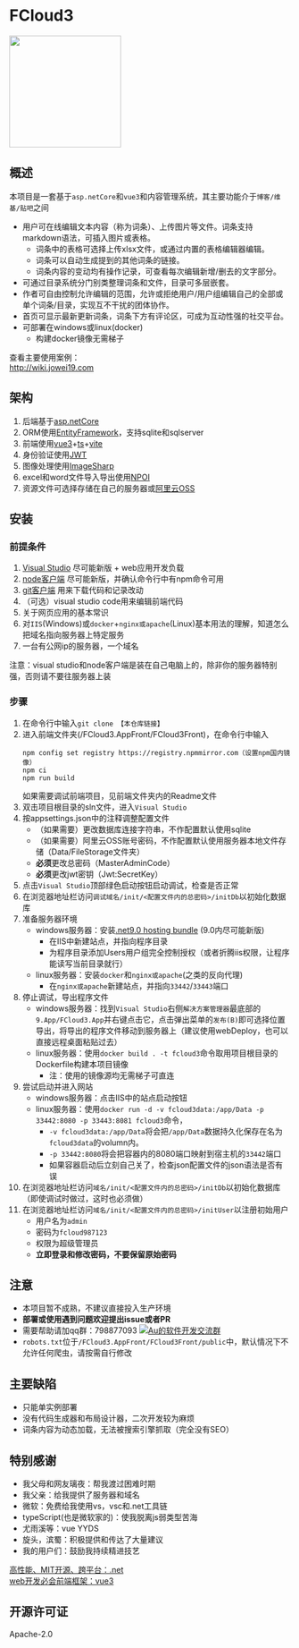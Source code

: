 # FCloud3
<img src="https://gitee.com/au114514/fcloud3/raw/master/FCloud3.AppFront/FCloud3Front/public/fcloud.svg" height="200"/>

## 概述
本项目是一套基于`asp.netCore`和`vue3`和内容管理系统，其主要功能介于`博客/维基/贴吧`之间  
- 用户可在线编辑文本内容（称为词条）、上传图片等文件。词条支持markdown语法，可插入图片或表格。
    - 词条中的表格可选择上传xlsx文件，或通过内置的表格编辑器编辑。
    - 词条可以自动生成提到的其他词条的链接。
    - 词条内容的变动均有操作记录，可查看每次编辑新增/删去的文字部分。
- 可通过目录系统分门别类整理词条和文件，目录可多层嵌套。
- 作者可自由控制允许编辑的范围，允许或拒绝用户/用户组编辑自己的全部或单个词条/目录，实现互不干扰的团体协作。
- 首页可显示最新更新词条，词条下方有评论区，可成为互动性强的社交平台。
- 可部署在windows或linux(docker)
    - 构建docker镜像无需梯子

查看主要使用案例：  
http://wiki.jowei19.com

## 架构
1. 后端基于[asp.netCore](https://dotnet.microsoft.com/zh-cn/apps/aspnet)
2. ORM使用[EntityFramework](https://learn.microsoft.com/zh-cn/ef/)，支持sqlite和sqlserver
3. 前端使用[vue3](https://vuejs.org)+[ts](https://typescriptlang.org)+[vite](https://vite.dev)
4. 身份验证使用[JWT](https://jwt.io)
5. 图像处理使用[ImageSharp](https://sixlabors.com/products/imagesharp/)
6. excel和word文件导入导出使用[NPOI](https://www.nuget.org/packages/NPOI)
7. 资源文件可选择存储在自己的服务器或[阿里云OSS](https://www.aliyun.com/product/oss)

## 安装
### 前提条件
1. [Visual Studio](https://visualstudio.microsoft.com/zh-hans/) 尽可能新版 + web应用开发负载
2. [node客户端](https://nodejs.org/en) 尽可能新版，并确认命令行中有npm命令可用
3. [git客户端](https://git-scm.com/downloads) 用来下载代码和记录改动
4. （可选）visual studio code用来编辑前端代码
5. 关于网页应用的基本常识
6. 对`IIS`(Windows)或`docker`+`nginx或apache`(Linux)基本用法的理解，知道怎么把域名指向服务器上特定服务
7. 一台有公网ip的服务器，一个域名

注意：visual studio和node客户端是装在自己电脑上的，除非你的服务器特别强，否则请不要往服务器上装

### 步骤
1. 在命令行中输入`git clone 【本仓库链接】`
2. 进入前端文件夹(/FCloud3.AppFront/FCloud3Front)，在命令行中输入
    ```
    npm config set registry https://registry.npmmirror.com（设置npm国内镜像）
    npm ci
    npm run build
    ```
    如果需要调试前端项目，见前端文件夹内的Readme文件
3. 双击项目根目录的sln文件，进入`Visual Studio`
4. 按appsettings.json中的注释调整配置文件
    - （如果需要）更改数据库连接字符串，不作配置默认使用sqlite
    - （如果需要）阿里云OSS账号密码，不作配置默认使用服务器本地文件存储（Data/FileStorage文件夹）
    - **必须**更改总密码（MasterAdminCode）
    - **必须**更改jwt密钥（Jwt:SecretKey）
5. 点击`Visual Studio`顶部绿色启动按钮启动调试，检查是否正常
6. 在浏览器地址栏访问`调试域名/init/<配置文件内的总密码>/initDb`以初始化数据库
7. 准备服务器环境
    - windows服务器：安装[.net9.0 hosting bundle](https://dotnet.microsoft.com/zh-cn/download/dotnet/9.0) (9.0内尽可能新版)
        - 在IIS中新建站点，并指向程序目录
        - 为程序目录添加Users用户组完全控制授权（或者折腾iis权限，让程序能读写当前目录就行）
    - linux服务器：安装`docker`和`nginx或apache`(之类的反向代理)
        - 在`nginx或apache`新建站点，并指向`33442`/`33443`端口
8. 停止调试，导出程序文件
    - windows服务器：找到`Visual Studio`右侧`解决方案管理器`最底部的`9.App/FCloud3.App`并右键点击它，点击弹出菜单的`发布(B)`即可选择位置导出，将导出的程序文件移动到服务器上（建议使用webDeploy，也可以直接远程桌面粘贴过去）
    - linux服务器：使用`docker build . -t fcloud3`命令取用项目根目录的Dockerfile构建本项目镜像
        - 注：使用的镜像源均无需梯子可直连
9. 尝试启动并进入网站
    - windows服务器：点击IIS中的站点启动按钮
    - linux服务器：使用`docker run -d -v fcloud3data:/app/Data -p 33442:8080 -p 33443:8081 fcloud3`命令，
        - `-v fcloud3data:/app/Data`将会把`/app/Data`数据持久化保存在名为`fcloud3data`的volumn内。
        - `-p 33442:8080`将会把容器内的8080端口映射到宿主机的`33442`端口
        - 如果容器启动后立刻自己关了，检查json配置文件的json语法是否有误
10. 在浏览器地址栏访问`域名/init/<配置文件内的总密码>/initDb`以初始化数据库（即使调试时做过，这时也必须做）
11. 在浏览器地址栏访问`域名/init/<配置文件内的总密码>/initUser`以注册初始用户
    - 用户名为`admin`
    - 密码为`fcloud987123`
    - 权限为超级管理员
    - **立即登录和修改密码，不要保留原始密码**

## 注意
- 本项目暂不成熟，不建议直接投入生产环境  
- **部署或使用遇到问题欢迎提出issue或者PR**  
- 需要帮助请加qq群：798877093 <a target="_blank" href="https://qm.qq.com/cgi-bin/qm/qr?k=4oMUQMONpSEqiV8up23fZ_vUn5OjD9JI&jump_from=webapi&authKey=dJxZX5kBCr46IASe9YH6V9aBvwHG/CNs13kgTm6k4nKYrVcsWI+zndBiypF5H4lW"><img src="//pub.idqqimg.com/wpa/images/group.png" alt="Au的软件开发交流群" title="Au的软件开发交流群"></a>
- `robots.txt`位于`/FCloud3.AppFront/FCloud3Front/public`中，默认情况下不允许任何爬虫，请按需自行修改

## 主要缺陷
- 只能单实例部署
- 没有代码生成器和布局设计器，二次开发较为麻烦
- 词条内容为动态加载，无法被搜索引擎抓取（完全没有SEO）

## 特别感谢
- 我父母和网友璃夜：帮我渡过困难时期
- 我父亲：给我提供了服务器和域名
- 微软：免费给我使用vs，vsc和.net工具链
- typeScript(也是微软家的)：使我脱离js弱类型苦海
- 尤雨溪等：vue YYDS
- 旋头，滨蜀：积极提供和传达了大量建议
- 我的用户们：鼓励我持续精进技艺

[高性能、MIT开源、跨平台：.net](https://dotnet.microsoft.com)  
[web开发必会前端框架：vue3](https://vuejs.org)

## 开源许可证
Apache-2.0